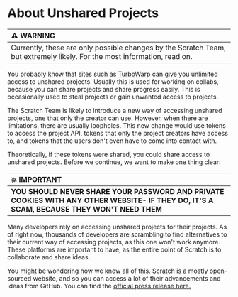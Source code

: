 # About Unshared Projects
| :warning: WARNING          |
|:---------------------------|
| Currently, these are only possible changes by the Scratch Team, but extremely likely. For the most information, read on. |

You probably know that sites such as [TurboWarp](https://turbowarp.org/) can give you unlimited access to unshared projects. Usually this is used for working on collabs, because you can share projects and share progress easily. This is occasionally used to steal projects or gain unwanted access to projects.

The Scratch Team is likely to introduce a new way of accessing unshared projects, one that only the creator can use. However, when there are limitations, there are usually loopholes. This new change would use tokens to access the project API, tokens that only the project creators have access to, and tokens that the users don't even have to come into contact with.

Theoretically, if these tokens were shared, you could share access to unshared projects. Before we continue, we want to make one thing clear:

| :boom: IMPORTANT |
|:---------------------------|
| **YOU SHOULD NEVER SHARE YOUR PASSWORD AND PRIVATE COOKIES WITH ANY OTHER WEBSITE- IF THEY DO, IT'S A SCAM, BECAUSE THEY WON'T NEED THEM** |

Many developers rely on accessing unshared projects for their projects. As of right now, thousands of developers are scrambling to find alternatives to their current way of accessing projects, as this one won't work anymore. These platforms are important to have, as the entire point of Scratch is to collaborate and share ideas.

You might be wondering how we know all of this. Scratch is a mostly open-sourced website, and so you can access a lot of their advancements and ideas from GitHub. You can find the [official press release here.](https://github.com/LLK/scratch-www/pull/6773)
